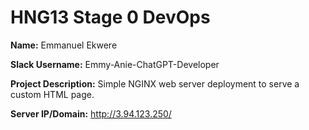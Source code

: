 # HNG13 Stage 0 DevOps

**Name:** Emmanuel Ekwere

**Slack Username:** Emmy-Anie-ChatGPT-Developer

**Project Description:** Simple NGINX web server deployment to serve a custom HTML page.  

**Server IP/Domain:** http://3.94.123.250/
